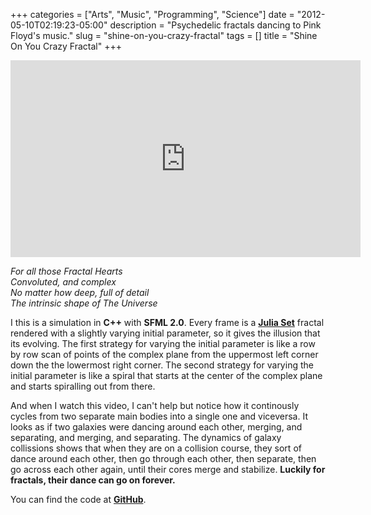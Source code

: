 +++
categories = ["Arts", "Music", "Programming", "Science"]
date = "2012-05-10T02:19:23-05:00"
description = "Psychedelic fractals dancing to Pink Floyd's music."
slug = "shine-on-you-crazy-fractal"
tags = []
title = "Shine On You Crazy Fractal"
+++

<iframe width="560" height="315" src="https://www.youtube.com/embed/-Lhw-qdXUis" frameborder="0" allowfullscreen></iframe>

*For all those Fractal Hearts*  
*Convoluted, and complex*  
*No matter how deep, full of detail*  
*The intrinsic shape of The Universe*  

I this is a simulation in **C++** with **SFML 2.0**. Every frame is a [**Julia Set**](https://en.wikipedia.org/wiki/Julia_set) fractal rendered with a slightly varying initial parameter, so it gives the illusion that its evolving. The first strategy for varying the initial parameter is like a row by row scan of points of the complex plane from the uppermost left corner down the the lowermost right corner. The second strategy for varying the initial parameter is like a spiral that starts at the center of the complex plane and starts spiralling out from there. 

And when I watch this video, I can't help but notice how it continously cycles from two separate main bodies into a single one and viceversa. It looks as if two galaxies were dancing around each other, merging, and separating, and merging, and separating. The dynamics of galaxy collissions shows that when they are on a collision course, they sort of dance around each other, then go through each other, then separate, then go across each other again, until their cores merge and stabilize. **Luckily for fractals, their dance can go on forever.**

You can find the code at [**GitHub**](https://github.com/Zubieta/Shine_On_You_Crazy_Fractal).